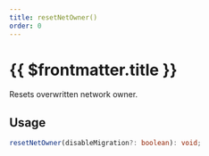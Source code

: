 ```yaml
---
title: resetNetOwner()
order: 0
---
```


# {{ $frontmatter.title }}

Resets overwritten network owner.

## Usage

```ts
resetNetOwner(disableMigration?: boolean): void;
```
